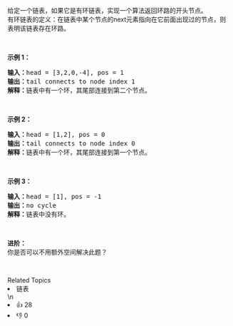 <p>给定一个链表，如果它是有环链表，实现一个算法返回环路的开头节点。<br>
有环链表的定义：在链表中某个节点的next元素指向在它前面出现过的节点，则表明该链表存在环路。</p>

<p>&nbsp;</p>

<p><strong>示例 1：</strong></p>

<pre><strong>输入：</strong>head = [3,2,0,-4], pos = 1
<strong>输出：</strong>tail connects to node index 1
<strong>解释：</strong>链表中有一个环，其尾部连接到第二个节点。
</pre>

<p>&nbsp;</p>

<p><strong>示例 2：</strong></p>

<pre><strong>输入：</strong>head = [1,2], pos = 0
<strong>输出：</strong>tail connects to node index 0
<strong>解释：</strong>链表中有一个环，其尾部连接到第一个节点。
</pre>

<p>&nbsp;</p>

<p><strong>示例 3：</strong></p>

<pre><strong>输入：</strong>head = [1], pos = -1
<strong>输出：</strong>no cycle
<strong>解释：</strong>链表中没有环。</pre>

<p>&nbsp;</p>

<p><strong>进阶：</strong><br>
你是否可以不用额外空间解决此题？</p>

<p>&nbsp;</p>
<div><div>Related Topics</div><div><li>链表</li></div></div>\n<div><li>👍 28</li><li>👎 0</li></div>